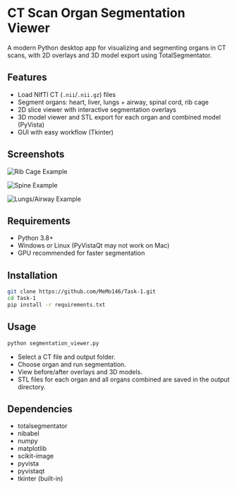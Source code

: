 # CT Scan Organ Segmentation Viewer

A modern Python desktop app for visualizing and segmenting organs in CT scans, with 2D overlays and 3D model export using TotalSegmentator.

## Features

- Load NIfTI CT (`.nii`/`.nii.gz`) files
- Segment organs: heart, liver, lungs + airway, spinal cord, rib cage
- 2D slice viewer with interactive segmentation overlays
- 3D model viewer and STL export for each organ and combined model (PyVista)
- GUI with easy workflow (Tkinter)

## Screenshots

![Rib Cage Example](assets/rib_cage.png)

![Spine Example](assets/spine.png)

![Lungs/Airway Example](assets/lungs.png)


## Requirements

- Python 3.8+
- Windows or Linux (PyVistaQt may not work on Mac)
- GPU recommended for faster segmentation

## Installation

```bash
git clone https://github.com/MeMo146/Task-1.git
cd Task-1
pip install -r requirements.txt
```

## Usage

```bash
python segmentation_viewer.py
```

- Select a CT file and output folder.
- Choose organ and run segmentation.
- View before/after overlays and 3D models.
- STL files for each organ and all organs combined are saved in the output directory.

## Dependencies

- totalsegmentator
- nibabel
- numpy
- matplotlib
- scikit-image
- pyvista
- pyvistaqt
- tkinter (built-in)
